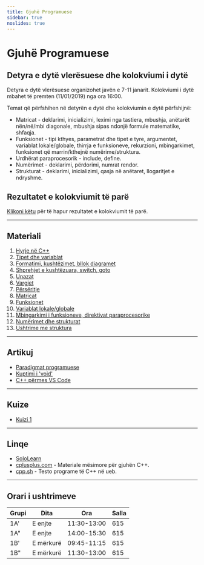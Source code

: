 ```yaml
---
title: Gjuhë Programuese
sidebar: true
noslides: true
---
```


# Gjuhë Programuese

## Detyra e dytë vlerësuese dhe kolokviumi i dytë

Detyra e dytë vlerësuese organizohet javën e 7-11 janarit. Kolokviumi i dytë mbahet të premten (11/01/2019) nga ora 16:00.

Temat që përfshihen në detyrën e dytë dhe kolokviumin e dytë përfshijnë:

- Matricat - deklarimi, inicializimi, leximi nga tastiera, mbushja, anëtarët nën/në/mbi diagonale, mbushja sipas ndonjë formule matematike, shfaqja.
- Funksionet - tipi kthyes, parametrat dhe tipet e tyre, argumentet, variablat lokale/globale, thirrja e funksioneve, rekurzioni, mbingarkimet, funksionet që marrin/kthejnë numërime/struktura.
- Urdhërat paraprocesorik - include, define.
- Numërimet - deklarimi, përdorimi, numrat rendor.
- Strukturat - deklarimi, inicializimi, qasja në anëtaret, llogaritjet e ndryshme.

## Rezultatet e kolokviumit të parë

[Klikoni këtu](/lendet/gjuhe-programuese/kolokviumi1) për të hapur rezultatet e kolokviumit të parë.

---

## Materiali

1. [Hyrje në C++](/lendet/gjuhe-programuese/java1)
2. [Tipet dhe variablat](/lendet/gjuhe-programuese/java2)
3. [Formatimi, kushtëzimet, bllok diagramet](/lendet/gjuhe-programuese/java3)
4. [Shprehjet e kushtëzuara, switch, goto](/lendet/gjuhe-programuese/java4)
5. [Unazat](/lendet/gjuhe-programuese/java5)
6. [Vargjet](/lendet/gjuhe-programuese/java6)
7. [Përsëritje](/lendet/gjuhe-programuese/java7)
8. [Matricat](/lendet/gjuhe-programuese/java8)
9. [Funksionet](/lendet/gjuhe-programuese/java9)
10. [Variablat lokale/globale](/lendet/gjuhe-programuese/java10)
11. [Mbingarkimi i funksioneve, direktivat paraprocesorike](/lendet/gjuhe-programuese/java11)
12. [Numërimet dhe strukturat](/lendet/gjuhe-programuese/java12)
13. [Ushtrime me struktura](/lendet/gjuhe-programuese/java13)

---

## Artikuj

- [Paradigmat programuese](/lendet/gjuhe-programuese/paradigmat-programuese)
- [Kuptimi i 'void'](/lendet/gjuhe-programuese/void)
- [C++ përmes VS Code](/lendet/gjuhe-programuese/vs-code)

---

## Kuize

- [Kuizi 1](/lendet/gjuhe-programuese/kuiz1)

---

## Linqe

- [SoloLearn](https://www.sololearn.com/Course/CPlusPlus/)
- [cplusplus.com](http://www.cplusplus.com/doc/tutorial/) - Materiale mësimore për gjuhën C++.
- [cpp.sh](http://cpp.sh/) - Testo programe të C++ në ueb.

---

## Orari i ushtrimeve

Grupi|Dita|Ora|Salla
-|-|-|-
1A'|E enjte|11:30-13:00|615
1A"|E enjte|14:00-15:30|615
1B'|E mërkurë|09:45-11:15|615
1B"|E mërkurë|11:30-13:00|615

